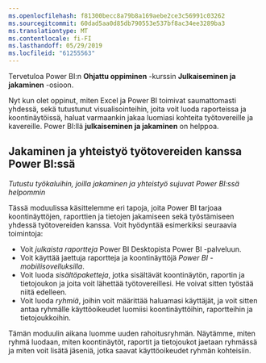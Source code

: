 ```yaml
---
ms.openlocfilehash: f81300becc8a79b8a169aebe2ce3c56991c03262
ms.sourcegitcommit: 60dad5aa0d85db790553e537bf8ac34ee3289ba3
ms.translationtype: MT
ms.contentlocale: fi-FI
ms.lasthandoff: 05/29/2019
ms.locfileid: "61255563"
---
```

Tervetuloa Power BI:n **Ohjattu oppiminen** -kurssin **Julkaiseminen ja jakaminen** -osioon.

Nyt kun olet oppinut, miten Excel ja Power BI toimivat saumattomasti yhdessä, sekä tutustunut visualisointeihin, joita voit luoda raporteissa ja koontinäytöissä, haluat varmaankin jakaa luomiasi kohteita työtovereille ja kavereille. Power BI:llä **julkaiseminen ja jakaminen** on helppoa.

## <a name="share-and-collaborate-with-colleagues-in-power-bi"></a>Jakaminen ja yhteistyö työtovereiden kanssa Power BI:ssä
*Tutustu työkaluihin, joilla jakaminen ja yhteistyö sujuvat Power BI:ssä helpommin*

Tässä moduulissa käsittelemme eri tapoja, joita Power BI tarjoaa koontinäyttöjen, raporttien ja tietojen jakamiseen sekä työstämiseen yhdessä työtovereiden kanssa. Voit hyödyntää esimerkiksi seuraavia toimintoja:

* Voit *julkaista raportteja* Power BI Desktopista Power BI -palveluun.
* Voit käyttää jaettuja raportteja ja koontinäyttöjä *Power BI -mobiilisovelluksilla*.
* Voit luoda *sisältöpaketteja*, jotka sisältävät koontinäytön, raportin ja tietojoukon ja joita voit lähettää työtovereillesi. He voivat sitten työstää niitä edelleen.
* Voit luoda *ryhmiä*, joihin voit määrittää haluamasi käyttäjät, ja voit sitten antaa ryhmälle käyttöoikeudet luomiisi koontinäyttöihin, raportteihin ja tietojoukkoihin.

Tämän moduulin aikana luomme uuden rahoitusryhmän. Näytämme, miten ryhmä luodaan, miten koontinäytöt, raportit ja tietojoukot jaetaan ryhmässä ja miten voit lisätä jäseniä, jotka saavat käyttöoikeudet ryhmän kohteisiin.

